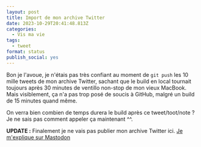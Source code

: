```yaml
---
layout: post
title: Import de mon archive Twitter
date: 2023-10-29T20:41:48.813Z
categories:
  - Vis ma vie
tags:
  - tweet
format: status
publish_social: yes
---
```

Bon je l'avoue, je n'étais pas très confiant au moment de `git push` les 10 mille tweets de mon archive Twitter, sachant que le build en local tournait toujours après 30 minutes de ventillo non-stop de mon vieux MacBook. Mais visiblement, ça n'a pas trop posé de soucis à GitHub, malgré un build de 15 minutes quand même.

On verra bien combien de temps durera le build après ce tweet/toot/note ? Je ne sais pas comment appeler ça maintenant ^^.

**UPDATE :** Finalement je ne vais pas publier mon archive Twitter ici. [Je m'explique sur Mastodon](https://mastodon.social/@nighcrawl/111319926242999377)